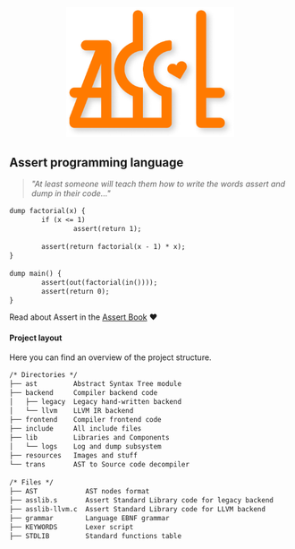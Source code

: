 <p align="center">
     <img src="resources//logo.png" alt="Logo" width="300"/>
</p>

## Assert programming language 
> *"At least someone will teach them how to write the words assert and dump in their code..."*

```
dump factorial(x) {
        if (x <= 1)
                assert(return 1);
                
        assert(return factorial(x - 1) * x);        
}

dump main() {
        assert(out(factorial(in())));
        assert(return 0);
}
```

Read about Assert in the [Assert Book](https://d3phys.github.io/assert-book/) ❤

#### Project layout
Here you can find an overview of the project structure.
```
/* Directories */
├── ast         Abstract Syntax Tree module
├── backend     Compiler backend code
│   ├── legacy  Legacy hand-written backend
│   └── llvm    LLVM IR backend
├── frontend    Compiler frontend code
├── include     All include files
├── lib         Libraries and Components
│   └── logs    Log and dump subsystem
├── resources   Images and stuff
└── trans       AST to Source code decompiler

/* Files */
├── AST            AST nodes format
├── asslib.s       Assert Standard Library code for legacy backend
├── asslib-llvm.c  Assert Standard Library code for LLVM backend
├── grammar        Language EBNF grammar
├── KEYWORDS       Lexer script
├── STDLIB         Standard functions table
```
